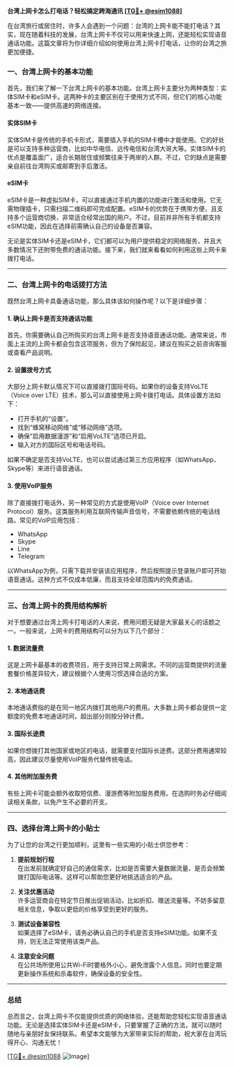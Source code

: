 **台湾上网卡怎么打电话？轻松搞定跨海通讯 [[TG💪+ @esim1088](https://t.me/s/esim1088)]**

在台湾旅行或居住时，许多人会遇到一个问题：台湾的上网卡能不能打电话？其实，现在随着科技的发展，台湾上网卡不仅可以用来快速上网，还能轻松实现语音通话功能。这篇文章将为你详细介绍如何使用台湾上网卡打电话，让你的台湾之旅更加便捷。

### 一、台湾上网卡的基本功能

首先，我们来了解一下台湾上网卡的基本功能。台湾上网卡主要分为两种类型：实体SIM卡和eSIM卡。这两种卡的主要区别在于使用方式不同，但它们的核心功能基本一致——提供高速的网络连接。

#### 实体SIM卡
实体SIM卡是传统的手机卡形式，需要插入手机的SIM卡槽中才能使用。它的好处是可以支持多种运营商，比如中华电信、远传电信和台湾大哥大等。实体SIM卡的优点是覆盖面广，适合长期居住或频繁往来于两岸的人群。不过，它的缺点是需要亲自前往台湾购买或邮寄到手后激活。

#### eSIM卡
eSIM卡是一种虚拟SIM卡，可以直接通过手机内置的功能进行激活和使用。它无需物理插卡，只需扫描二维码即可完成配置。eSIM卡的优势在于携带方便，且支持多个运营商切换，非常适合经常出国的用户。不过，目前并非所有手机都支持eSIM功能，因此在选择前需确认自己的设备是否兼容。

无论是实体SIM卡还是eSIM卡，它们都可以为用户提供稳定的网络服务，并且大多数情况下还附带免费的通话功能。接下来，我们就来看看如何利用这些上网卡来拨打电话。

---

### 二、台湾上网卡的电话拨打方法

既然台湾上网卡具备通话功能，那么具体该如何操作呢？以下是详细步骤：

#### 1. 确认上网卡是否支持通话功能
首先，你需要确认自己所购买的台湾上网卡是否支持语音通话功能。通常来说，市面上主流的上网卡都会包含这项服务，但为了保险起见，建议在购买之前咨询客服或查看产品说明。

#### 2. 设置拨号方式
大部分上网卡默认情况下可以直接拨打国际号码。如果你的设备支持VoLTE（Voice over LTE）技术，那么可以直接使用上网卡拨打电话。具体设置方法如下：
- 打开手机的“设置”。
- 找到“蜂窝移动网络”或“移动网络”选项。
- 确保“启用数据漫游”和“启用VoLTE”选项已开启。
- 输入对方的国际区号和电话号码。

如果不确定是否支持VoLTE，也可以尝试通过第三方应用程序（如WhatsApp、Skype等）来进行语音通话。

#### 3. 使用VoIP服务
除了直接拨打电话外，另一种常见的方式是使用VoIP（Voice over Internet Protocol）服务。这类服务利用互联网传输声音信号，不需要依赖传统的电话线路。常见的VoIP应用包括：
- WhatsApp
- Skype
- Line
- Telegram

以WhatsApp为例，只需下载并安装该应用程序，然后按照提示登录账户即可开始语音通话。这种方式不仅成本低廉，而且支持全球范围内的免费通话。

---

### 三、台湾上网卡的费用结构解析

对于想要通过台湾上网卡打电话的人来说，费用问题无疑是大家最关心的话题之一。一般来说，上网卡的费用结构可以分为以下几个部分：

#### 1. 数据流量费
这是上网卡最基本的收费项目，用于支持日常上网需求。不同的运营商提供的流量套餐价格差异较大，建议根据个人使用习惯选择合适的方案。

#### 2. 本地通话费
本地通话费指的是在同一地区内拨打其他用户的费用。大多数上网卡都会提供一定额度的免费本地通话时间，超出部分则按分钟计费。

#### 3. 国际长途费
如果你想拨打其他国家或地区的电话，就需要支付国际长途费。这部分费用通常较高，因此建议尽量使用VoIP服务代替传统电话。

#### 4. 其他附加服务费
有些上网卡可能会额外收取短信费、漫游费等附加服务费用。在选购时务必仔细阅读相关条款，以免产生不必要的开支。

---

### 四、选择台湾上网卡的小贴士

为了让您的台湾之行更加顺利，这里有一些实用的小贴士供您参考：

1. **提前规划行程**  
   在出发前就确定好自己的通信需求，比如是否需要大量数据流量、是否会频繁拨打国际电话等。这样可以帮助您更好地挑选适合的产品。

2. **关注优惠活动**  
   许多运营商会在特定节日推出促销活动，比如折扣、赠送流量等。不妨多留意相关信息，争取以更低的价格享受到更好的服务。

3. **测试设备兼容性**  
   如果选择了eSIM卡，请务必确认自己的手机是否支持eSIM功能。如果不支持，则无法正常使用该类产品。

4. **注意安全问题**  
   在公共场所使用公共Wi-Fi时要格外小心，避免泄露个人信息。同时也要定期更新操作系统和杀毒软件，确保设备的安全性。

---

### 总结

总而言之，台湾上网卡不仅能提供优质的网络体验，还能帮助您轻松实现语音通话功能。无论是选择实体SIM卡还是eSIM卡，只要掌握了正确的方法，就可以随时随地与亲朋好友保持联系。希望本文能够为大家带来实际的帮助，祝大家在台湾玩得开心、沟通无忧！

[[TG💪+ @esim1088](https://t.me/s/esim1088) ![Image](https://i.postimg.cc/4NQfJmqS/Snipaste-2025-05-13-00-14-12.png)]